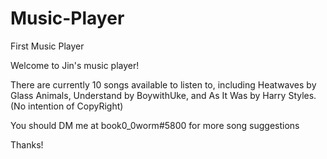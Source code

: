 # Music-Player
First Music Player

Welcome to Jin's music player!

There are currently 10 songs available to listen to, including Heatwaves by Glass Animals, Understand by BoywithUke, and As It Was by Harry Styles.
(No intention of CopyRight)

You should DM me at book0_0worm#5800 for more song suggestions

Thanks!
